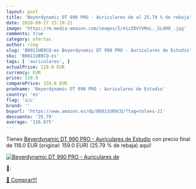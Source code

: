 ```yaml
---
layout: post
title: 'Beyerdynamic DT 990 PRO - Auriculares de al 25.79 % de rebaja'
date: 2020-09-27 15:19:21
image: 'https://m.media-amazon.com/images/I/41zIDVYVMxL._SL400_.jpg'
comments: true
category: ofertas
author: ring
slug: 'B0011UB9CQ-es Beyerdynamic DT 990 PRO - Auriculares de Estudio'
sku: 'B0011UB9CQ-es'
tags: [ 'auriculares', ]
actualPrice: 118.0 EUR
currency: EUR
price: 118.0
comparePrice: 159.0 EUR
prodname: 'Beyerdynamic DT 990 PRO - Auriculares de Estudio'
country: 'es'
flag: '🇪🇸'
brand: ''
buyurl: 'https://www.amazon.es/dp/B0011UB9CQ/?tag=tolees-21'
descuento: '25.79'
average: '116.875'
---
```


Tienes [Beyerdynamic DT 990 PRO - Auriculares de Estudio](https://www.amazon.es/dp/B0011UB9CQ/?tag=tolees-21) con precio final de  118.0 EUR (original: 159.0 EUR) (25.79 %  de rebaja) aqui!

[![Beyerdynamic DT 990 PRO - Auriculares de](https://m.media-amazon.com/images/I/41zIDVYVMxL._SL400_.jpg)](https://www.amazon.es/dp/B0011UB9CQ/?tag=tolees-21)

🔎:


[🛒 Comprar!!!](https://www.amazon.es/dp/B0011UB9CQ/?tag=tolees-21)
